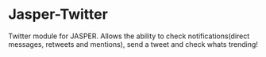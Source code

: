 Jasper-Twitter
==============

Twitter module for JASPER. Allows the ability to check notifications(direct messages, retweets and mentions), send a tweet and check whats trending!
